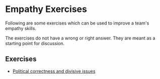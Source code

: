 # Empathy Exercises

Following are some exercises which can be used to improve a team's empathy skills.

The exercises do not have a wrong or right answer. They are meant as a starting point for discussion.

## Exercises

* [Political correctness and divisive issues](./political-correctness-divisive-issues.md)
